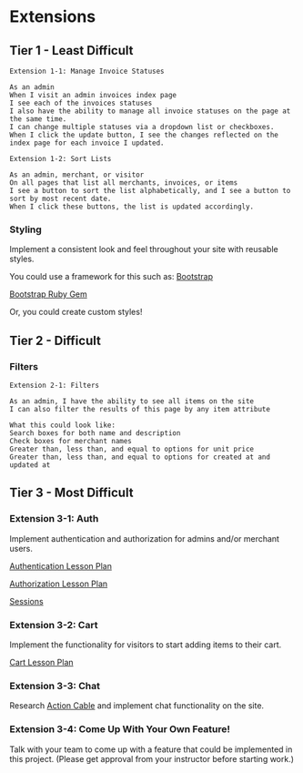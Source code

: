 # Extensions

## Tier 1 - Least Difficult

```
Extension 1-1: Manage Invoice Statuses

As an admin     
When I visit an admin invoices index page
I see each of the invoices statuses
I also have the ability to manage all invoice statuses on the page at the same time.
I can change multiple statuses via a dropdown list or checkboxes.
When I click the update button, I see the changes reflected on the index page for each invoice I updated.
```

```
Extension 1-2: Sort Lists 

As an admin, merchant, or visitor
On all pages that list all merchants, invoices, or items
I see a button to sort the list alphabetically, and I see a button to sort by most recent date.
When I click these buttons, the list is updated accordingly.
```

### Styling

Implement a consistent look and feel throughout your site with reusable styles.

You could use a framework for this such as: [Bootstrap](https://getbootstrap.com)

[Bootstrap Ruby Gem](https://github.com/twbs/bootstrap-rubygem)

Or, you could create custom styles!

## Tier 2 - Difficult

### Filters

```
Extension 2-1: Filters

As an admin, I have the ability to see all items on the site
I can also filter the results of this page by any item attribute

What this could look like:
Search boxes for both name and description
Check boxes for merchant names
Greater than, less than, and equal to options for unit price
Greater than, less than, and equal to options for created at and updated at
```

## Tier 3 - Most Difficult

### Extension 3-1: Auth
Implement authentication and authorization for admins and/or merchant users.

[Authentication Lesson Plan](https://backend.turing.io/module2/lessons/authentication)

[Authorization Lesson Plan](https://backend.turing.io/module2/lessons/authorization)

[Sessions](https://guides.rubyonrails.org/v5.2/action_controller_overview.html#session)


### Extension 3-2: Cart
Implement the functionality for visitors to start adding items to their cart.

[Cart Lesson Plan](https://backend.turing.io/module2/lessons/cart_implementation)

### Extension 3-3: Chat
Research [Action Cable](https://guides.rubyonrails.org/v5.2/action_cable_overview.html) and implement chat functionality on the site.


### Extension 3-4: Come Up With Your Own Feature!

Talk with your team to come up with a feature that could be implemented in this project. (Please get approval from your instructor before starting work.)
